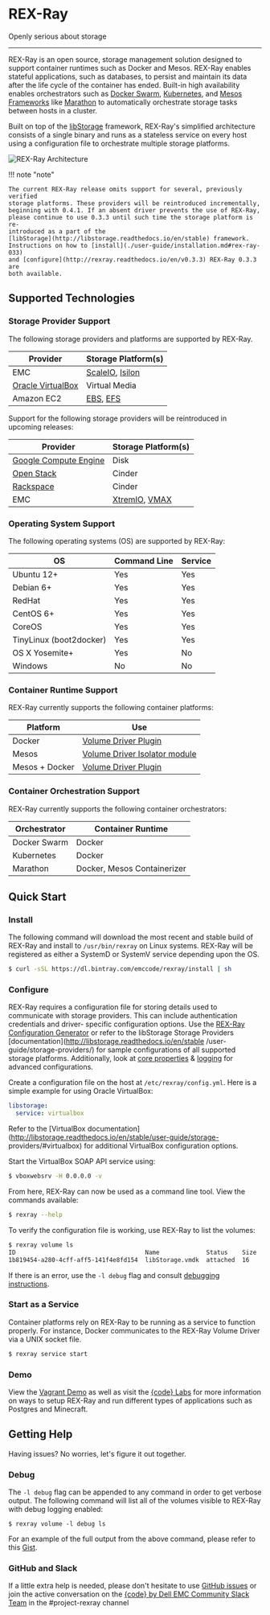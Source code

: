 # REX-Ray

Openly serious about storage

--- 
REX-Ray is an open source, storage management solution designed to support
container runtimes such as Docker and Mesos. REX-Ray enables stateful
applications, such as databases, to persist and maintain its data after the life
cycle of the container has ended. Built-in high availability enables
orchestrators such as [Docker Swarm](https://docs.docker.com/engine/swarm/),
[Kubernetes](http://kubernetes.io/), and [Mesos
Frameworks](http://mesos.apache.org/) like
[Marathon](https://mesosphere.github.io/marathon/) to automatically orchestrate
storage tasks between hosts in a cluster.

Built on top of the [libStorage](http://libstorage.readthedocs.io/en/stable)
framework, REX-Ray's simplified architecture consists of a single binary and
runs as a stateless service on every host using a configuration file to
orchestrate multiple storage platforms.

![REX-Ray Architecture](http://i.imgur.com/BJCmHDh.gif)

!!! note "note" 

    The current REX-Ray release omits support for several, previously verified
    storage platforms. These providers will be reintroduced incrementally,
    beginning with 0.4.1. If an absent driver prevents the use of REX-Ray,
    please continue to use 0.3.3 until such time the storage platform is re-
    introduced as a part of the
    [libStorage](http://libstorage.readthedocs.io/en/stable) framework.
    Instructions on how to [install](./user-guide/installation.md#rex-ray-033)
    and [configure](http://rexray.readthedocs.io/en/v0.3.3) REX-Ray 0.3.3 are
    both available.

## Supported Technologies

### Storage Provider Support
The following storage providers and platforms are supported by REX-Ray.

Provider              | Storage Platform(s)
----------------------|--------------------
EMC | [ScaleIO](http://libstorage.readthedocs.io/en/stable/user-guide/storage-providers#scaleio), [Isilon](http://libstorage.readthedocs.io/en/stable/user-guide/storage-providers#isilon)
[Oracle VirtualBox](http://libstorage.readthedocs.io/en/stable/user-guide/storage-providers#virtualbox) | Virtual Media
Amazon EC2 | [EBS](http://libstorage.readthedocs.io/en/stable/user-guide/storage-providers#aws-ebs), [EFS](http://libstorage.readthedocs.io/en/stable/user-guide/storage-providers#aws-efs)

Support for the following storage providers will be reintroduced in upcoming
releases:

Provider              | Storage Platform(s)
----------------------|--------------------
[Google Compute Engine](./user-guide/storage-providers.md#coming-soon) | Disk
[Open Stack](./user-guide/storage-providers.md#coming-soon) | Cinder
[Rackspace](./user-guide/storage-providers.md#coming-soon) | Cinder
EMC | [XtremIO](./user-guide/storage-providers.md#coming-soon), [VMAX](./user-guide/storage-providers.md#coming-soon)

### Operating System Support
The following operating systems (OS) are supported by REX-Ray:

OS             | Command Line | Service
---------------|--------------|-----------
Ubuntu 12+     | Yes          | Yes
Debian 6+      | Yes          | Yes
RedHat         | Yes          | Yes
CentOS 6+      | Yes          | Yes
CoreOS         | Yes          | Yes
TinyLinux (boot2docker)| Yes          | Yes
OS X Yosemite+ | Yes          | No
Windows        | No           | No

### Container Runtime Support
REX-Ray currently supports the following container platforms:

Platform            | Use
------------------|-------------------------
Docker            | [Volume Driver Plugin](./user-guide/schedulers.md#docker)
Mesos             | [Volume Driver Isolator module](./user-guide/schedulers.md#mesos)
Mesos + Docker    | [Volume Driver Plugin](./user-guide/schedulers.md#mesos)

### Container Orchestration Support
REX-Ray currently supports the following container orchestrators:

Orchestrator      | Container Runtime
------------------|-------------------------
Docker Swarm      | Docker
Kubernetes        | Docker
Marathon          | Docker, Mesos Containerizer

## Quick Start

### Install 
The following command will download the most recent and stable build of REX-Ray
and install to `/usr/bin/rexray` on Linux systems. REX-Ray will be registered
as either a SystemD or SystemV service depending upon the OS.

```sh
$ curl -sSL https://dl.bintray.com/emccode/rexray/install | sh
```


### Configure
REX-Ray requires a configuration file for storing details used to communicate
with storage providers. This can include authentication credentials and driver-
specific configuration options. Use the [REX-Ray Configuration
Generator](http://rexrayconfig.codedellemc.com/) or refer to the libStorage
Storage Providers [documentation](http://libstorage.readthedocs.io/en/stable
/user-guide/storage-providers/) for sample configurations of all supported
storage platforms. Additionally, look at 
[core properties](./user-guide/config.md#configuration-properties) & 
[logging](./user-guide/config.md#logging-configuration) for advanced
configurations.

Create a configuration file on the host at `/etc/rexray/config.yml`. Here is a
simple example for using Oracle VirtualBox:

```yaml
libstorage:
  service: virtualbox
```

Refer to the [VirtualBox
documentation](http://libstorage.readthedocs.io/en/stable/user-guide/storage-
providers/#virtualbox) for additional VirtualBox configuration options.

Start the VirtualBox SOAP API service using:
```sh
$ vboxwebsrv -H 0.0.0.0 -v
```

From here, REX-Ray can now be used as a command line tool. View the commands
available:

```sh
$ rexray --help
```

To verify the configuration file is working, use REX-Ray to list the volumes:

```sh
$ rexray volume ls
ID                                    Name             Status    Size
1b819454-a280-4cff-aff5-141f4e8fd154  libStorage.vmdk  attached  16
```

If there is an error, use the `-l debug` flag and consult [debugging
instructions](/#getting-help).

### Start as a Service
Container platforms rely on REX-Ray to be running as a service to function
properly. For instance, Docker communicates to the REX-Ray Volume Driver via a
UNIX socket file.

```sh
$ rexray service start
```

### Demo
View the [Vagrant Demo](./user-guide/demo/) as well as visit the [{code}
Labs](https://github.com/codedellemc/labs) for more information on ways to
setup REX-Ray and run different types of applications such as Postgres and
Minecraft.

## Getting Help
Having issues? No worries, let's figure it out together.

### Debug
The `-l debug` flag can be appended to any command in order to get verbose
output. The following command will list all of the volumes visible to REX-Ray
with debug logging enabled:

```
$ rexray volume -l debug ls
```

For an example of the full output from the above command, please refer to this
[Gist](https://gist.github.com/akutz/df2afe2dc43f75b67b8977f398095ed7).

### GitHub and Slack
If a little extra help is needed, please don't hesitate to use [GitHub
issues](https://github.com/emccode/rexray/issues) or join the active
conversation on the [{code} by Dell EMC Community Slack
Team](http://community.codedellemc.com/) in the #project-rexray channel